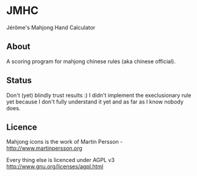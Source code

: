 JMHC
====

Jérôme's Mahjong Hand Calculator

About
-----

A scoring program for mahjong chinese rules (aka chinese official).

Status
------

Don't (yet) blindly trust results :)
I didn't implement the execlusionary rule yet because I don't fully understand it yet and as far
as I know nobody does.


Licence
-------
Mahjong icons is the work of Martin Persson - http://www.martinpersson.org

Every thing else is licenced under AGPL v3
http://www.gnu.org/licenses/agpl.html
